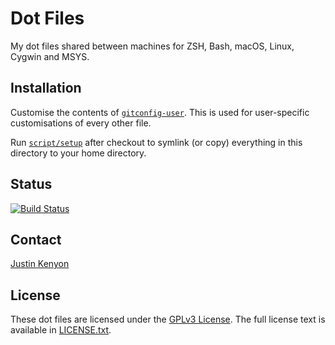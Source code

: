 # Dot Files
My dot files shared between machines for ZSH, Bash, macOS, Linux, Cygwin and MSYS.

## Installation
Customise the contents of [`gitconfig-user`](https://github.com/kenyonj/dotfiles/blob/master/gitconfig-user).
This is used for user-specific customisations of every other file.

Run [`script/setup`](https://github.com/kenyonj/dotfiles/blob/master/script/setup)
after checkout to symlink (or copy) everything in this directory to your home directory.

## Status
[![Build Status](https://travis-ci.org/kenyonj/dotfiles.svg?branch=master)](https://travis-ci.org/kenyonj/dotfiles)

## Contact
[Justin Kenyon](mailto:kenyonj@gmail.com)

## License
These dot files are licensed under the [GPLv3 License](https://en.wikipedia.org/wiki/GNU_General_Public_License).
The full license text is available in [LICENSE.txt](https://github.com/kenyonj/dotfiles/blob/master/LICENSE.txt).
